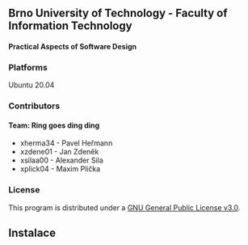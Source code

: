 ## Brno University of Technology - Faculty of Information Technology
#### Practical Aspects of Software Design

### Platforms
Ubuntu 20.04

### Contributors
#### Team: Ring goes ding ding
- xherma34 - Pavel Heřmann
- xzdene01 - Jan Zdeněk
- xsilaa00 - Alexander Sila
- xplick04 - Maxim Plička

### License
This program is distributed under a [GNU General Public License v3.0](LICENSE).

## Instalace
